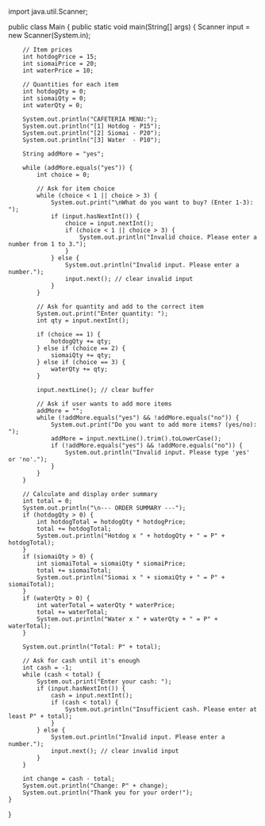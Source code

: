 import java.util.Scanner;

public class Main {
    public static void main(String[] args) {
        Scanner input = new Scanner(System.in);

        // Item prices
        int hotdogPrice = 15;
        int siomaiPrice = 20;
        int waterPrice = 10;

        // Quantities for each item
        int hotdogQty = 0;
        int siomaiQty = 0;
        int waterQty = 0;

        System.out.println("CAFETERIA MENU:");
        System.out.println("[1] Hotdog - P15");
        System.out.println("[2] Siomai - P20");
        System.out.println("[3] Water  - P10");

        String addMore = "yes";

        while (addMore.equals("yes")) {
            int choice = 0;

            // Ask for item choice
            while (choice < 1 || choice > 3) {
                System.out.print("\nWhat do you want to buy? (Enter 1-3): ");
                if (input.hasNextInt()) {
                    choice = input.nextInt();
                    if (choice < 1 || choice > 3) {
                        System.out.println("Invalid choice. Please enter a number from 1 to 3.");
                    }
                } else {
                    System.out.println("Invalid input. Please enter a number.");
                    input.next(); // clear invalid input
                }
            }

            // Ask for quantity and add to the correct item
            System.out.print("Enter quantity: ");
            int qty = input.nextInt();

            if (choice == 1) {
                hotdogQty += qty;
            } else if (choice == 2) {
                siomaiQty += qty;
            } else if (choice == 3) {
                waterQty += qty;
            }

            input.nextLine(); // clear buffer

            // Ask if user wants to add more items
            addMore = "";
            while (!addMore.equals("yes") && !addMore.equals("no")) {
                System.out.print("Do you want to add more items? (yes/no): ");
                addMore = input.nextLine().trim().toLowerCase();
                if (!addMore.equals("yes") && !addMore.equals("no")) {
                    System.out.println("Invalid input. Please type 'yes' or 'no'.");
                }
            }
        }

        // Calculate and display order summary
        int total = 0;
        System.out.println("\n--- ORDER SUMMARY ---");
        if (hotdogQty > 0) {
            int hotdogTotal = hotdogQty * hotdogPrice;
            total += hotdogTotal;
            System.out.println("Hotdog x " + hotdogQty + " = P" + hotdogTotal);
        }
        if (siomaiQty > 0) {
            int siomaiTotal = siomaiQty * siomaiPrice;
            total += siomaiTotal;
            System.out.println("Siomai x " + siomaiQty + " = P" + siomaiTotal);
        }
        if (waterQty > 0) {
            int waterTotal = waterQty * waterPrice;
            total += waterTotal;
            System.out.println("Water x " + waterQty + " = P" + waterTotal);
        }

        System.out.println("Total: P" + total);

        // Ask for cash until it's enough
        int cash = -1;
        while (cash < total) {
            System.out.print("Enter your cash: ");
            if (input.hasNextInt()) {
                cash = input.nextInt();
                if (cash < total) {
                    System.out.println("Insufficient cash. Please enter at least P" + total);
                }
            } else {
                System.out.println("Invalid input. Please enter a number.");
                input.next(); // clear invalid input
            }
        }

        int change = cash - total;
        System.out.println("Change: P" + change);
        System.out.println("Thank you for your order!");
    }
}
